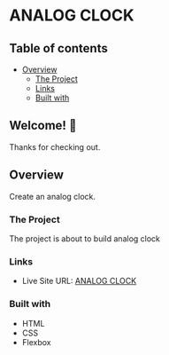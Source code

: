 # ANALOG CLOCK

## Table of contents

-  [Overview](#overview)
   -  [The Project](#the-project)
   -  [Links](#links)
   -  [Built with](#built-with)

## Welcome! 👋

Thanks for checking out.

## Overview

Create an analog clock.

### The Project

The project is about to build analog clock

### Links

-  Live Site URL: [ANALOG CLOCK](https://boymelvs.github.io/clock)

### Built with

-  HTML
-  CSS
-  Flexbox
